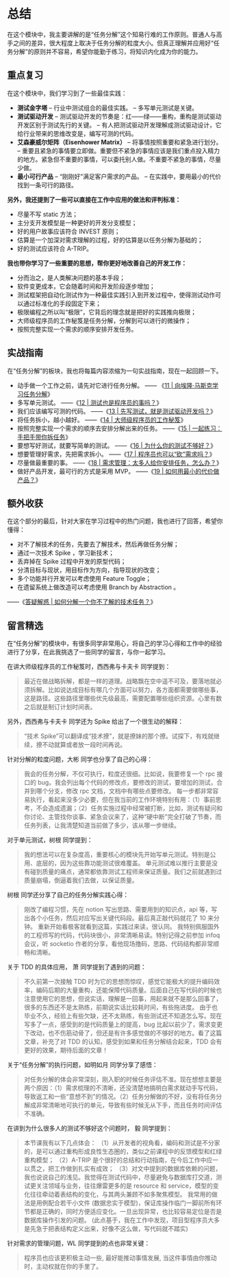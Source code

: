 # 总结

在这个模块中，我主要讲解的是“任务分解”这个知易行难的工作原则。普通人与高手之间的差异，很大程度上取决于任务分解的粒度大小。但真正理解并应用好“任务分解”的原则并不容易，希望你能勤于练习，将知识内化成为你的能力。



## 重点复习

在这个模块中，我们学习到了一些最佳实践：

- **测试金字塔**
    – 行业中测试组合的最佳实践。
    – 多写单元测试是关键。
- **测试驱动开发**
    – 测试驱动开发的节奏是：红——绿——重构，重构是测试驱动开发区别于测试先行的关键。
    – 有人把测试驱动开发理解成测试驱动设计，它给行业带来的思维改变是，编写可测的代码。
- **艾森豪威尔矩阵（Eisenhower Matrix）**
    – 将事情按照重要和紧急进行划分。
    – 重要且紧急的事情要立即做。重要但不紧急的事情应该是我们重点投入精力的地方。紧急但不重要的事情，可以委托别人做。不重要不紧急的事情，尽量少做。
- **最小可行产品**
    – “刚刚好”满足客户需求的产品。
    – 在实践中，要用最小的代价找到一条可行的路径。



**另外，我还提到了一些可以直接在工作中应用的做法和评判标准：**

- 尽量不写 static 方法；
- 主分支开发模型是一种更好的开发分支模型；
- 好的用户故事应该符合 INVEST 原则；
- 估算是一个加深对需求理解的过程，好的估算是以任务分解为基础的；
- 好的测试应该符合 A-TRIP。



**我也带你学习了一些重要的思想，帮你更好地改善自己的开发工作：**

- 分而治之，是人类解决问题的基本手段；
- 软件变更成本，它会随着时间和开发阶段逐步增加；
- 测试框架把自动化测试作为一种最佳实践引入到开发过程中，使得测试动作可以通过标准化的手段固定下来；
- 极限编程之所以叫“极限”，它背后的理念就是把好的实践推向极限；
- 大师级程序员的工作秘笈是任务分解，分解到可以进行的微操作；
- 按照完整实现一个需求的顺序安排开发任务。





## 实战指南

在“任务分解”的板块，我也将每篇内容浓缩为一句实战指南，现在一起回顾一下。

- 动手做一个工作之前，请先对它进行任务分解。
    —— 《[11 | 向埃隆·马斯克学习任务分解](http://time.geekbang.org/column/article/77913)》
- 多写单元测试。
    ——《[12 | 测试也是程序员的事吗？](http://time.geekbang.org/column/article/77917)》
- 我们应该编写可测的代码。
    ——《[13 | 先写测试，就是测试驱动开发吗？](http://time.geekbang.org/column/article/78507)》
- 将任务拆小，越小越好。
    ——《[14 | 大师级程序员的工作秘笈](http://time.geekbang.org/column/article/78507)》
- 按照完整实现一个需求的顺序去安排分解出来的任务。
    ——《[15 | 一起练习：手把手带你拆任务](http://time.geekbang.org/column/article/78542)》
- 要想写好测试，就要写简单的测试。
    ——《[16 | 为什么你的测试不够好？](http://time.geekbang.org/column/article/79494)》
- 想要管理好需求，先把需求拆小。
    ——《[17 | 程序员也可以“砍”需求吗？](http://time.geekbang.org/column/article/79520)》
- 尽量做最重要的事。
    ——《[18 | 需求管理：太多人给你安排任务，怎么办？](http://time.geekbang.org/column/article/80428)》
- 做好产品开发，最可行的方式是采用 MVP。
    ——《[19 | 如何用最小的代价做产品？](http://time.geekbang.org/column/article/80691)》





## 额外收获

在这个部分的最后，针对大家在学习过程中的热门问题，我也进行了回答，希望你懂得：

- 对不了解技术的任务，先要去了解技术，然后再做任务分解；
- 通过一次技术 Spike ，学习新技术；
- 丢弃掉在 Spike 过程中开发的原型代码；
- 分清目标与现状，用目标作为方向，指导现状的改变；
- 多个功能并行开发可以考虑使用 Feature Toggle；
- 在遗留系统上做改造可以考虑使用 Branch by Abstraction 。

——《[答疑解惑 | 如何分解一个你不了解的技术任务？](http://time.geekbang.org/column/article/81515)》





## 留言精选

在“任务分解”的模块中，有很多同学非常用心，将自己的学习心得和工作中的经验进行了分享，在此我挑选了一些同学的留言，与你一起学习。

在讲大师级程序员的工作秘笈时，西西弗与卡夫卡 同学提到：

> 最近在做战略拆解，都是一样的道理。战略飘在空中遥不可及，要落地就必须拆解。比如说达成目标有哪几个方面可以努力，各方面都需要做哪些事，这是路径。这些路径里哪些优先级最高，需要配置哪些组织资源。心里有数之后就是制订计划时间表。

另外，西西弗与卡夫卡 同学还为 Spike 给出了一个很生动的解释：

> “技术 Spike”可以翻译成“技术撩”，就是撩妹的那个撩。试探下，有戏就继续，撩不动就算或者放一段时间再说。

针对分解的粒度问题，大彬 同学也分享了自己的心得：

> 我会的任务分解，不仅可执行，粒度还很细。比如说，我要修复一个 rpc 接口的 bug。我会列出每个代码的修改点，要修改的测试，要增加的测试，合并到哪个分支，修改 rpc 文档，文档中有哪些点要修改。
> 每一步都非常容易执行，看起来没多少必要，但在我当前的工作环境特别有用：（1）事前思考，不会造成遗漏；（2）任务实施过程中经常被打断，比如，测试有疑问和你讨论、主管找你谈事、紧急会议来了，这种“硬中断”完全打破了节奏，而任务列表，让我清楚知道当前做了多少，该从哪一步继续。

对于单元测试，树根 同学提到：

> 我的想法可以在复杂度高，重要核心的模块先开始写单元测试。特别是公用、底层的，因为这些靠功能测试很难覆盖。
> 单元测试难以推行主要是没有碰到质量的痛点，通常都依靠测试工程师来保证质量。我们之前就遇到过质量崩塌，倒逼着我们去做，以保证质量。

树根 同学还分享了自己的任务分解实践心得：

> 刚改了编程习惯，先在 notion 写出思路、需要用到的知识点，api 等，写出各个小任务，然后对应写出关键代码段。最后真正敲代码就花了 10 来分钟。
> 重新开始看极客就看到这篇，实践过来读，很认同。
> 我特别佩服国外的工程师写的代码，代码块很小，非常清晰易读。特别记得之前参加 infoq 会议，听 socketio 作者的分享，看他现场撸码，思路、代码结构都非常顺畅和清晰。

关于 TDD 的具体应用， 萧 同学提到了遇到的问题：

> 不久前第一次接触 TDD 时为它的思想而惊叹，感觉它能极大的提升编码效率，编码后期的大量重构，还能保障代码质量。后面自己在写代码的时候也注意使用它的思想，但说实话，理解是一回事，用起来就不是那么回事了，很多的东西还不是太熟练，前期说实话比较耗时间，有些拖进度。
> 由于也毕业不久，经验上有些欠缺，还不太熟练，有些测试还不知道怎么写。现在写多了一点，感受到的是代码质量上的提高，bug 比起以前少了，需求变更下改动，也不伤筋动骨了，但还是有许多感觉做的不够好的地方。看了这篇文章，补充了对 TDD 的认知，感受到如果和任务分解结合起来，TDD 会有更好的效果，期待后面的文章！

关于“任务分解”的执行问题，如明如月 同学分享了感悟：

> 对任务分解的体会非常深刻，刚入职的时候任务评估不准。现在想想主要是两个原因：（1）需求梳理的不清晰，还没清楚地搞明白需求就动手写代码，导致返工和一些“意想不到”的情况。（2）任务分解做的不好，没有将任务分解成非常清晰地可执行的单元，导致有些时候无从下手，而且任务时间评估不准确。

在讲到为什么很多人的测试不够好这个问题时， 毅 同学提到：

> 本节课我有以下几点体会：
> （1）从开发者的视角看，编码和测试是不分家的，是可以通过重构形成良性生态圈的，类似之前课程中的反馈模型和红绿重构模型；
> （2）A-TRIP 是个很好的总结和行动指南，在今后工作中应一以贯之，把工作做到扎实有成效；
> （3）对文中提到的数据库依赖的问题，我也说说自己的浅见。我觉得在测试代码中，尽量避免与数据库打交道，测试更关注领域与业务，往往爆雷更多的是 resource 和 service，模型的变化往往牵动着表结构的变化，与其两头兼顾不如多聚焦模型。
> 我常用的做法是用例配合若干小文件 (数据忠实于模型)，保证库操作临门一脚前所有环节都是正确的，同时方便适应变化。一旦出现异常，也比较容易定位是否是数据库操作引发的问题。 (此点基于，我在工作中发现，项目型程序员大多是先急于把表结构定义出来，好像不这么做，写代码就不踏实)

针对需求的管理问题，WL 同学提到的点也非常关键：

> 程序员也应该更积极主动一些, 最好能推动事情发展, 当这件事情由你推动时，主动权就在你的手里了。

















































